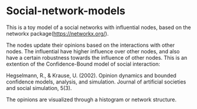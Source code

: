 # Social-network-models
This is a toy model of a social networks with influential nodes,
based on the networkx package(https://networkx.org/).

The nodes update their opinions based on the interactions with other nodes.
The influential have higher influence over other nodes, 
and also have a certain robustness towards the influence of other nodes.
This is an extention of the Confidence-Bound model of social interaction:

Hegselmann, R., & Krause, U. (2002). Opinion dynamics and bounded confidence models, analysis, and simulation. Journal of artificial societies and social simulation, 5(3).


The opinions are visualized through a histogram or network structure.
